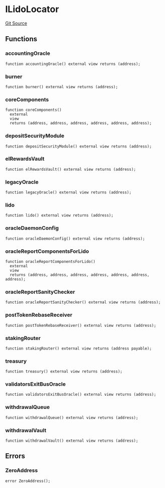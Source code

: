# ILidoLocator

[Git Source](https://github.com/lidofinance/community-staking-module/blob/49f6937ff74cffecb74206f771c12be0e9e28448/src/interfaces/ILidoLocator.sol)

## Functions

### accountingOracle

```solidity
function accountingOracle() external view returns (address);
```

### burner

```solidity
function burner() external view returns (address);
```

### coreComponents

```solidity
function coreComponents()
  external
  view
  returns (address, address, address, address, address, address);
```

### depositSecurityModule

```solidity
function depositSecurityModule() external view returns (address);
```

### elRewardsVault

```solidity
function elRewardsVault() external view returns (address);
```

### legacyOracle

```solidity
function legacyOracle() external view returns (address);
```

### lido

```solidity
function lido() external view returns (address);
```

### oracleDaemonConfig

```solidity
function oracleDaemonConfig() external view returns (address);
```

### oracleReportComponentsForLido

```solidity
function oracleReportComponentsForLido()
  external
  view
  returns (address, address, address, address, address, address, address);
```

### oracleReportSanityChecker

```solidity
function oracleReportSanityChecker() external view returns (address);
```

### postTokenRebaseReceiver

```solidity
function postTokenRebaseReceiver() external view returns (address);
```

### stakingRouter

```solidity
function stakingRouter() external view returns (address payable);
```

### treasury

```solidity
function treasury() external view returns (address);
```

### validatorsExitBusOracle

```solidity
function validatorsExitBusOracle() external view returns (address);
```

### withdrawalQueue

```solidity
function withdrawalQueue() external view returns (address);
```

### withdrawalVault

```solidity
function withdrawalVault() external view returns (address);
```

## Errors

### ZeroAddress

```solidity
error ZeroAddress();
```
